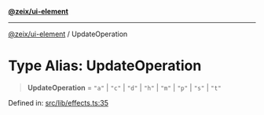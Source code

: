 [**@zeix/ui-element**](../README.md)

***

[@zeix/ui-element](../globals.md) / UpdateOperation

# Type Alias: UpdateOperation

> **UpdateOperation** = `"a"` \| `"c"` \| `"d"` \| `"h"` \| `"m"` \| `"p"` \| `"s"` \| `"t"`

Defined in: [src/lib/effects.ts:35](https://github.com/zeixcom/ui-element/blob/3ce60a1d02c8c6608b1b8d191cd2a6123bdc0b3a/src/lib/effects.ts#L35)
